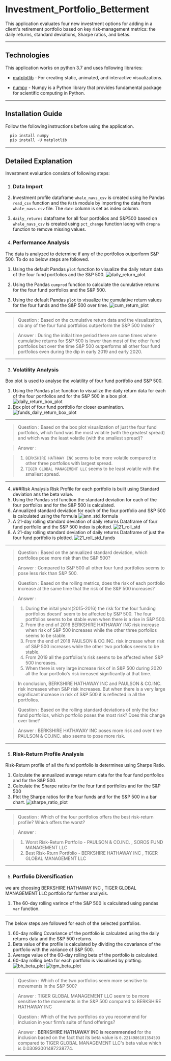 # Investment_Portfolio_Betterment
This application evaluates four new investment options for adding in a client's retirement portfolio based on key risk-management metrics: the daily returns, standard deviations, Sharpe ratios, and betas.

---

## Technologies

This application works on python 3.7 and uses following libraries:

* [matplotlib](https://github.com/matplotlib/matplotlib.git) - For creating static, animated, and interactive visualizations.

* [numpy](https://numpy.org/doc/stable/) - Numpy is a Python library that provides fundamental package for scientific computing in Python.

---


## Installation Guide

Follow the following instructions before using the application.

```python
  pip install numpy
  pip install -U matplotlib
```
---

## Detailed Explanation

Investment evaluation consists of following steps:

1. ### Data Import
  1. Investment profile dataframe `whale_navs_csv` is created using he Pandas `read_csv` function and the `Path` module by importing the data from `whale_navs.csv` file. The `date` column is set as index column.
  2. `daily_returns` dataframe for all four portfolios and S&P500 based on `whale_navs_csv` is created using `pct_change` function laong with `dropna` function to remove missing values.

2. ### Performance Analysis
The data is analyzed to determine if any of the portfolios outperform S&P 500. To do so below steps are followed. 
  1. Using the default Pandas `plot` function to visualize the daily return data of the four fund portfolios and the S&P 500. 
  ![daily_return_plot](Resources/Images/daily_return_plot.png)

  2. Using the Pandas `cumprod` function to calculate the cumulative returns for the four fund portfolios and the S&P 500.

  3. Using the default Pandas `plot` to visualize the cumulative return values for the four funds and the S&P 500 over time.
  ![cum_return_plot](Resources/Images/cum_return_plot.png)

---

  >Question : Based on the cumulative return data and the visualization, do any of the four fund portfolios outperform the S&P 500 Index?
  
  >Answer : During the initial time period there are some times where cumulative returns for S&P 500 is lower than most of the other fund portfolios but over the time S&P 500 outperforms all other four fund portfolios even during the dip in early 2019 and early 2020.
  
---

3. ### Volatility Analysis
Box plot is used to analyse the volatility of four fund portfolio and S&P 500.
 1.  Using the Pandas `plot` function to visualize the daily return data for each of the four portfolios and for the S&P 500 in a box plot.
 ![daily_return_box_plot](Resources/Images/daily_return_box_plot.png)
 2. Box plot of four fund portfolio for closer examination.
 ![funds_daily_return_box_plot](Resources/Images/funds_daily_return_box_plot.png)
 
---

  >Question : Based on the box plot visualization of just the four fund portfolios, which fund was the most volatile (with the greatest spread) and which was the least volatile (with the smallest spread)?
  
  > Answer : 
  
  >1. `BERKSHIRE HATHWAY INC` seems to be more volatile compared to other three portfolios with largest spread.
  >2. `TIGER GLOBAL MANAGEMENT LLC` seems to be least volatile with the smallest spread.
  
---

4. ###Risk Analysis
Risk Profile for each portfolio is built using Standard deviation ans the beta value.
  1. Using the Pandas `std` function the standard deviation for each of the four portfolios and for the S&P 500 is calculated.
  2. Annualized standard deviation for each of the four portfolio and S&P 500 is calculated using the formula
  ![ann_std_formula](Resources/Images/ann_std_formula.png)
  3. A 21-day rolling standard deviation of daily returns Dataframe of four fund portfolio and the S&P 500 index is plotted.
  ![21_roll_std](Resources/Images/21_roll_std.png)
  4. A 21-day rolling standard deviation of daily returns Dataframe of just the four fund portfolio is plotted.
  ![21_roll_std_funds](Resources/Images/21_roll_std_funds.png)

---

  >Question : Based on the annualized standard deviation, which portfolios pose more risk than the S&P 500?
  
  > Answer : Compared to S&P 500 all other four fund portfolios seems to pose less risk than S&P 500.
  
  >Question : Based on the rolling metrics, does the risk of each portfolio increase at the same time that the risk of the S&P 500 increases?
  
  > Answer : 
  
  >1) During the inital years(2015-2016) the risk for the four funding portfolios doesnt' seem to be affected by S&P 500. The four portfolios seems to be stable even when there is a rise in S&P 500.
  >2) From the end of 2016 BERKSHIRE HATHAWAY INC risk increase when risk of S&P 500 increases while the other three porfolios seems to be stable.
  >3) From the end of 2018 PAULSON & CO.INC. risk increase when risk of S&P 500 increases while the other two porfolios seems to be stable.
  >4) From 2019 all the portfolios's risk seems to be affected when S&P 500 increases.
  >5) When there is very large increase risk of in S&P 500 during 2020 all the four portfolio's risk inreased significantly at that time.

  >In conclusion, BERKSHIRE HATHAWAY INC and PAULSON & CO.INC. risk increases when S&P risk increases. But when there is a very large significant increase in risk of S&P 500 it is reflected in all the portfolios.

  >Question : Based on the rolling standard deviations of only the four fund portfolios, which portfolio poses the most risk? Does this change over time?
  
  > Answer : BERKSHIRE HATHAWAY INC poses more risk and over time PAULSON & CO.INC. also seems to pose more risk.

---

5. ### Risk-Return Profile Analysis
Risk-Return profile of all the fund portfolio is determines using Sharpe Ratio.
  1. Calculate the annualized average return data for the four fund portfolios and for the S&P 500.
  2. Calculate the Sharpe ratios for the four fund portfolios and for the S&P 500
  3. Plot the Sharpe ratios for the four funds and for the S&P 500 in a bar chart.
  ![sharpe_ratio_plot](Resources/Images/sharpe_ratio_plot.png)
  
---

  >Question : Which of the four portfolios offers the best risk-return profile? Which offers the worst?
  
  > Answer : 
  
  >1. Worst Risk-Return Portfolio - PAULSON & CO.INC. , SOROS FUND MANAGEMENT LLC 
  >2. Best Risk-Rturn Portfolio - BERKSHIRE HATHAWAY INC , TIGER GLOBAL MANAGEMENT LLC
  
---

5. ### Portfolio Diversification
we are choosing BERKSHIRE HATHAWAY INC , TIGER GLOBAL MANAGEMENT LLC portfolio for further analysis.
  1. The 60-day rolling varince of the S&P 500 is calculated using pandas `var` function.
  
  ---
  The below steps are followed for each of the selected portfolios.
  1. 60-day rolling Covariance of the portfolio is calculated using the daily returns data and the S&P 500 returns.
  2. Beta value of the profile is calculated by dividing the covariance of the portfolio with the variance of S&P 500.
  3. Average value of the 60-day rolling beta of the portfolio is calculated.
  4. 60-day rolling beta for each portfolio is visualised by plotting.
  ![bh_beta_plot](Resources/Images/bh_beta_plot.png)
  ![tgm_beta_plot](Resources/Images/tgm_beta_plot.png)
  
---

  >Question : Which of the two portfolios seem more sensitive to movements in the S&P 500?
  
  > Answer : TIGER GLOBAL MANAGEMENT LLC seem to be more sensitive to the movements in the S&P 500 compared to BERKSHIRE HATHAWAY INC
  
  >Question : Which of the two portfolios do you recommend for inclusion in your firm’s suite of fund offerings?
  
  > Answer : **BERKSHIRE HATHAWAY INC is recommended** for the inclusion based on the fact that its beta value is `0.2214986101354593` compared to TIGER GLOBAL MANAGEMENT LLC's beta value which is 0.03093001487238774.
  
---
